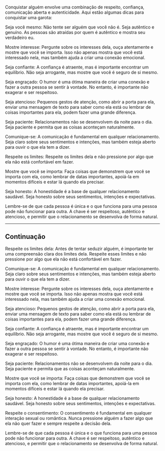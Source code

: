 Conquistar alguém envolve uma combinação de respeito, confiança, comunicação aberta e autenticidade. Aqui estão algumas dicas para conquistar uma garota:

Seja você mesmo: Não tente ser alguém que você não é. Seja autêntico e genuíno. As pessoas são atraídas por quem é autêntico e mostra seu verdadeiro eu.

Mostre interesse: Pergunte sobre os interesses dela, ouça atentamente e mostre que você se importa. Isso não apenas mostra que você está interessado nela, mas também ajuda a criar uma conexão emocional.

Seja confiante: A confiança é atraente, mas é importante encontrar um equilíbrio. Não seja arrogante, mas mostre que você é seguro de si mesmo.

Seja engraçado: O humor é uma ótima maneira de criar uma conexão e fazer a outra pessoa se sentir à vontade. No entanto, é importante não exagerar e ser respeitoso.

Seja atencioso: Pequenos gestos de atenção, como abrir a porta para ela, enviar uma mensagem de texto para saber como ela está ou lembrar de coisas importantes para ela, podem fazer uma grande diferença.

Seja paciente: Relacionamentos não se desenvolvem da noite para o dia. Seja paciente e permita que as coisas aconteçam naturalmente.

Comunique-se: A comunicação é fundamental em qualquer relacionamento. Seja claro sobre seus sentimentos e intenções, mas também esteja aberto para ouvir o que ela tem a dizer.

Respeite os limites: Respeite os limites dela e não pressione por algo que ela não está confortável em fazer.

Mostre que você se importa: Faça coisas que demonstrem que você se importa com ela, como lembrar de datas importantes, apoiá-la em momentos difíceis e estar lá quando ela precisar.

Seja honesto: A honestidade é a base de qualquer relacionamento saudável. Seja honesto sobre seus sentimentos, intenções e expectativas.

Lembre-se de que cada pessoa é única e o que funciona para uma pessoa pode não funcionar para outra. A chave é ser respeitoso, autêntico e atencioso, e permitir que o relacionamento se desenvolva de forma natural.

---

## Continuação

Respeite os limites dela: Antes de tentar seduzir alguém, é importante ter uma compreensão clara dos limites dela. Respeite esses limites e não pressione por algo que ela não está confortável em fazer.

Comunique-se: A comunicação é fundamental em qualquer relacionamento. Seja claro sobre seus sentimentos e intenções, mas também esteja aberto para ouvir o que ela tem a dizer.

Mostre interesse: Pergunte sobre os interesses dela, ouça atentamente e mostre que você se importa. Isso não apenas mostra que você está interessado nela, mas também ajuda a criar uma conexão emocional.

Seja atencioso: Pequenos gestos de atenção, como abrir a porta para ela, enviar uma mensagem de texto para saber como ela está ou lembrar de coisas importantes para ela, podem fazer uma grande diferença.

Seja confiante: A confiança é atraente, mas é importante encontrar um equilíbrio. Não seja arrogante, mas mostre que você é seguro de si mesmo.

Seja engraçado: O humor é uma ótima maneira de criar uma conexão e fazer a outra pessoa se sentir à vontade. No entanto, é importante não exagerar e ser respeitoso.

Seja paciente: Relacionamentos não se desenvolvem da noite para o dia. Seja paciente e permita que as coisas aconteçam naturalmente.

Mostre que você se importa: Faça coisas que demonstrem que você se importa com ela, como lembrar de datas importantes, apoiá-la em momentos difíceis e estar lá quando ela precisar.

Seja honesto: A honestidade é a base de qualquer relacionamento saudável. Seja honesto sobre seus sentimentos, intenções e expectativas.

Respeite o consentimento: O consentimento é fundamental em qualquer interação sexual ou romântica. Nunca pressione alguém a fazer algo que ela não quer fazer e sempre respeite a decisão dela.

Lembre-se de que cada pessoa é única e o que funciona para uma pessoa pode não funcionar para outra. A chave é ser respeitoso, autêntico e atencioso, e permitir que o relacionamento se desenvolva de forma natural.
